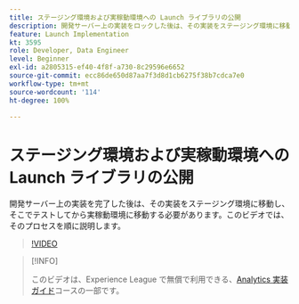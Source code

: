 ```yaml
---
title: ステージング環境および実稼動環境への Launch ライブラリの公開
description: 開発サーバー上の実装をロックした後は、その実装をステージング環境に移動し、そこでテストしてから実稼動環境に移動する必要があります。このビデオでは、そのプロセスを順に説明します。
feature: Launch Implementation
kt: 3595
role: Developer, Data Engineer
level: Beginner
exl-id: a2805315-ef40-4f8f-a730-8c29596e6652
source-git-commit: ecc86de650d87aa7f3d8d1cb6275f38b7cdca7e0
workflow-type: tm+mt
source-wordcount: '114'
ht-degree: 100%

---
```


# ステージング環境および実稼動環境への Launch ライブラリの公開

開発サーバー上の実装を完了した後は、その実装をステージング環境に移動し、そこでテストしてから実稼動環境に移動する必要があります。このビデオでは、そのプロセスを順に説明します。

>[!VIDEO](https://video.tv.adobe.com/v/28777/?quality=12&learn=on)

>[!INFO]
>
> このビデオは、Experience League で無償で利用できる、[Analytics 実装ガイド](https://experienceleague.adobe.com/?recommended=Analytics-D-1-2019.1)コースの一部です。
